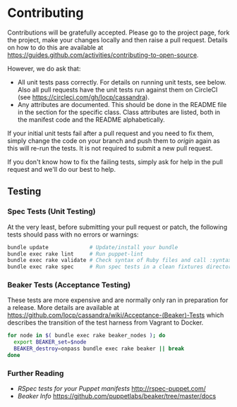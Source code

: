 # Contributing

Contributions will be gratefully accepted. Please go to the project page, fork
the project, make your changes locally and then raise a pull request. Details
on how to do this are available at
https://guides.github.com/activities/contributing-to-open-source.

However, we do ask that:

* All unit tests pass correctly.  For details on running unit tests, see below.
  Also all pull requests have the unit tests run against them on CircleCI (see
  https://circleci.com/gh/locp/cassandra).
* Any attributes are documented.  This should be done in the README file in
  the section for the specific class.  Class attributes are listed, both in
  the manifest code and the README alphabetically.

If your initial unit tests fail after a pull request and you need to fix them,
simply change the code on your branch and push them to *origin* again as this
will re-run the tests.  It is not required to submit a new pull request.

If you don't know how to fix the failing tests, simply ask for help in the
pull request and we'll do our best to help.

## Testing

### Spec Tests (Unit Testing)

At the very least, before submitting your pull request or patch, the following
tests should pass with no errors or warnings:

```bash
bundle update             # Update/install your bundle
bundle exec rake lint     # Run puppet-lint
bundle exec rake validate # Check syntax of Ruby files and call :syntax and :metadata
bundle exec rake spec     # Run spec tests in a clean fixtures directory
```

### Beaker Tests (Acceptance Testing)

These tests are more expensive and are normally only ran in preparation for
a release.  More details are available at
https://github.com/locp/cassandra/wiki/Acceptance-(Beaker)-Tests
which describes the transition of the test harness from Vagrant to Docker.

```bash
for node in $( bundle exec rake beaker_nodes ); do
  export BEAKER_set=$node
  BEAKER_destroy=onpass bundle exec rake beaker || break
done
```

### Further Reading

* *RSpec tests for your Puppet manifests* <http://rspec-puppet.com/>
* *Beaker Info* <https://github.com/puppetlabs/beaker/tree/master/docs>

